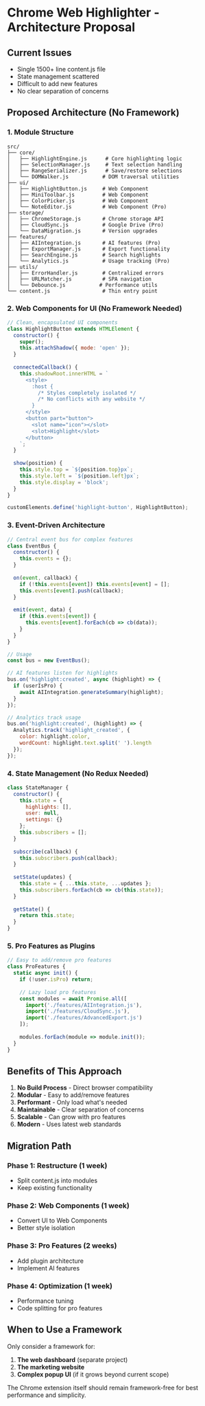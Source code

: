 # Chrome Web Highlighter - Architecture Proposal

## Current Issues
- Single 1500+ line content.js file
- State management scattered
- Difficult to add new features
- No clear separation of concerns

## Proposed Architecture (No Framework)

### 1. Module Structure
```
src/
├── core/
│   ├── HighlightEngine.js      # Core highlighting logic
│   ├── SelectionManager.js     # Text selection handling
│   ├── RangeSerializer.js      # Save/restore selections
│   └── DOMWalker.js           # DOM traversal utilities
├── ui/
│   ├── HighlightButton.js     # Web Component
│   ├── MiniToolbar.js         # Web Component
│   ├── ColorPicker.js         # Web Component
│   └── NoteEditor.js          # Web Component (Pro)
├── storage/
│   ├── ChromeStorage.js       # Chrome storage API
│   ├── CloudSync.js           # Google Drive (Pro)
│   └── DataMigration.js       # Version upgrades
├── features/
│   ├── AIIntegration.js       # AI features (Pro)
│   ├── ExportManager.js       # Export functionality
│   ├── SearchEngine.js        # Search highlights
│   └── Analytics.js           # Usage tracking (Pro)
├── utils/
│   ├── ErrorHandler.js        # Centralized errors
│   ├── URLMatcher.js          # SPA navigation
│   └── Debounce.js           # Performance utils
└── content.js                 # Thin entry point
```

### 2. Web Components for UI (No Framework Needed)
```javascript
// Clean, encapsulated UI components
class HighlightButton extends HTMLElement {
  constructor() {
    super();
    this.attachShadow({ mode: 'open' });
  }
  
  connectedCallback() {
    this.shadowRoot.innerHTML = `
      <style>
        :host {
          /* Styles completely isolated */
          /* No conflicts with any website */
        }
      </style>
      <button part="button">
        <slot name="icon"></slot>
        <slot>Highlight</slot>
      </button>
    `;
  }
  
  show(position) {
    this.style.top = `${position.top}px`;
    this.style.left = `${position.left}px`;
    this.style.display = 'block';
  }
}

customElements.define('highlight-button', HighlightButton);
```

### 3. Event-Driven Architecture
```javascript
// Central event bus for complex features
class EventBus {
  constructor() {
    this.events = {};
  }
  
  on(event, callback) {
    if (!this.events[event]) this.events[event] = [];
    this.events[event].push(callback);
  }
  
  emit(event, data) {
    if (this.events[event]) {
      this.events[event].forEach(cb => cb(data));
    }
  }
}

// Usage
const bus = new EventBus();

// AI features listen for highlights
bus.on('highlight:created', async (highlight) => {
  if (userIsPro) {
    await AIIntegration.generateSummary(highlight);
  }
});

// Analytics track usage
bus.on('highlight:created', (highlight) => {
  Analytics.track('highlight_created', {
    color: highlight.color,
    wordCount: highlight.text.split(' ').length
  });
});
```

### 4. State Management (No Redux Needed)
```javascript
class StateManager {
  constructor() {
    this.state = {
      highlights: [],
      user: null,
      settings: {}
    };
    this.subscribers = [];
  }
  
  subscribe(callback) {
    this.subscribers.push(callback);
  }
  
  setState(updates) {
    this.state = { ...this.state, ...updates };
    this.subscribers.forEach(cb => cb(this.state));
  }
  
  getState() {
    return this.state;
  }
}
```

### 5. Pro Features as Plugins
```javascript
// Easy to add/remove pro features
class ProFeatures {
  static async init() {
    if (!user.isPro) return;
    
    // Lazy load pro features
    const modules = await Promise.all([
      import('./features/AIIntegration.js'),
      import('./features/CloudSync.js'),
      import('./features/AdvancedExport.js')
    ]);
    
    modules.forEach(module => module.init());
  }
}
```

## Benefits of This Approach

1. **No Build Process** - Direct browser compatibility
2. **Modular** - Easy to add/remove features
3. **Performant** - Only load what's needed
4. **Maintainable** - Clear separation of concerns
5. **Scalable** - Can grow with pro features
6. **Modern** - Uses latest web standards

## Migration Path

### Phase 1: Restructure (1 week)
- Split content.js into modules
- Keep existing functionality

### Phase 2: Web Components (1 week)
- Convert UI to Web Components
- Better style isolation

### Phase 3: Pro Features (2 weeks)
- Add plugin architecture
- Implement AI features

### Phase 4: Optimization (1 week)
- Performance tuning
- Code splitting for pro features

## When to Use a Framework

Only consider a framework for:
1. **The web dashboard** (separate project)
2. **The marketing website**
3. **Complex popup UI** (if it grows beyond current scope)

The Chrome extension itself should remain framework-free for best performance and simplicity.